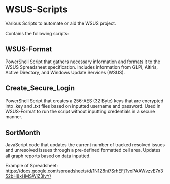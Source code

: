 # WSUS-Scripts

Various Scripts to automate or aid the WSUS project.

Contains the following scripts:

## WSUS-Format
PowerShell Script that gathers necessary information and formats it to the WSUS Spreadsheet specification. Includes information from GLPI, Altiris, Active Directory, and Windows Update Services (WSUS).

## Create_Secure_Login
PowerShell Script that creates a 256-AES (32 Byte) keys that are encrypted into .key and .txt files based on inputted username and password. Used in WSUS-Format to run the script without inputting credentials in a secure manner.

## SortMonth
JavaScript code that updates the current number of tracked resolved issues and unresolved issues through a pre-defined formatted cell area. Updates all graph reports based on data inputted.

Example of Spreadsheet:
https://docs.google.com/spreadsheets/d/1N128ni7SrhEFjTvoPAAWvzvE7n352bH8xHMSWlZ3IvY/
